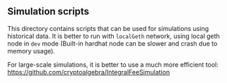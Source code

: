 ## Simulation scripts

This directory contains scripts that can be used for simulations using historical data. It is better to run with `localGeth` network, using local geth node in `dev` mode (Built-in hardhat node can be slower and crash due to memory usage).

For large-scale simulations, it is better to use a much more efficient tool: https://github.com/cryptoalgebra/IntegralFeeSimulation